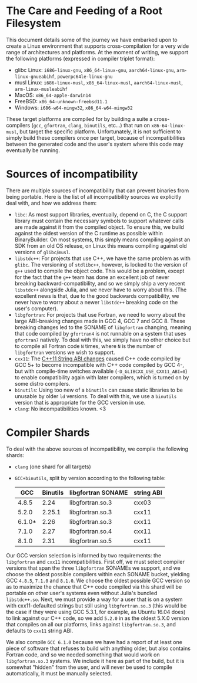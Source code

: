 The Care and Feeding of a Root Filesystem
=========================================

This document details some of the journey we have embarked upon to create a Linux environment that supports cross-compilation for a very wide range of architectures and platforms.  At the moment of writing, we support the following platforms (expressed in compiler triplet format):

* glibc Linux: `i686-linux-gnu`, `x86_64-linux-gnu`, `aarch64-linux-gnu`, `arm-linux-gnueabihf`, `powerpc64le-linux-gnu`
* musl Linux: `i686-linux-musl`, `x86_64-linux-musl`, `aarch64-linux-musl`, `arm-linux-musleabihf`
* MacOS: `x86_64-apple-darwin14`
* FreeBSD: `x86_64-unknown-freebsd11.1`
* Windows: `i686-w64-mingw32`, `x86_64-w64-mingw32`

These target platforms are compiled for by building a suite a cross-compilers (`gcc`, `gfortran`, `clang`, `binutils`, etc...) that run on `x86-64-linux-musl`, but target the specific platform.  Unfortunately, it is not sufficient to simply build these compilers once per target, because of incompatibilities between the generated code and the user's system where this code may eventually be running.

Sources of incompatibility
==========================

There are multiple sources of incompatibility that can prevent binaries from being portable.  Here is the list of all incompatibility sources we explicitly deal with, and how we address them:

* `libc`: As most support libraries, eventually, depend on C, the C support library must contain the necessary symbols to support whatever calls are made against it from the compiled object.  To ensure this, we build against the oldest version of the C runtime as possible within BinaryBuilder.  On most systems, this simply means compiling against an SDK from an old OS release, on Linux this means compiling against old versions of `glibc`/`musl`.
* `libstdc++`: For projects that use C++, we have the same problem as with `glibc`.  The versioning of `stdlibc++`, however, is locked to the version of `g++` used to compile the object code.  This would be a problem, except for the fact that the `g++` team has done an excellent job of never breaking backward-compatibility, and so we simply ship a very recent `libstdc++` alongside Julia, and we never have to worry about this.  (The excellent news is that, due to the good backwards compatibility, we never have to worry about a newer `libstdc++` breaking code on the user's computer).
* `libgfortran`: For projects that use Fortran, we need to worry about the large ABI-breaking changes made in GCC 4, GCC 7 and GCC 8.  These breaking changes led to the SONAME of `libgfortran` changing, meaning that code compiled by `gfortran4` is not runnable on a system that uses `gfortran7` natively.  To deal with this, we simply have no other choice but to compile all Fortran code `N` times, where `N` is the number of `libgfortran` versions we wish to support.
* `cxx11`: The [C++11 String ABI changes](https://gcc.gnu.org/onlinedocs/libstdc++/manual/using_dual_abi.html) caused C++ code compiled by GCC 5+ to become incompatible with C++ code compiled by GCC 4-, but with compile-time switches available (`-D_GLIBCXX_USE_CXX11_ABI=0`) to enable compatibility again with later compilers, which is turned on by some distro compilers.
* `binutils`: Using too new of a `binutils` can cause static libraries to be unusable by older `ld` versions.  To deal with this, we use a `binutils` version that is appropriate for the GCC version in use.
* `clang`: No incompatibilities known.  <3

Compiler Shards
===============

To deal with the above sources of incompatibility, we compile the following shards:

* `clang` (one shard for all targets)
* `GCC+binutils`, split by version according to the following table:

    |  GCC  | Binutils | libgfortran SONAME | string ABI |
    |-------|----------|--------------------|------------|
    | 4.8.5 |  2.24    | libgfortran.so.3   |  cxx03     |
    | 5.2.0 |  2.25.1  | libgfortran.so.3   |  cxx11     |
    | 6.1.0*|  2.26    | libgfortran.so.3   |  cxx11     |
    | 7.1.0 |  2.27    | libgfortran.so.4   |  cxx11     |
    | 8.1.0 |  2.31    | libgfortran.so.5   |  cxx11     |

Our GCC version selection is informed by two requirements: the `libgfortran` and `cxx11` incompatibilities.  First off, we must select compiler versions that span the three `libgfortran` SONAMEs we support, and we choose the oldest possible compilers within each SONAME bucket, yielding GCC `4.8.5`, `7.1.0` and `8.1.0`.  We choose the oldest possible GCC version so as to maximize the chance that C++ code compiled via this shard will be portable on other user's systems even without Julia's bundled `libstdc++.so`.  Next, we must provide a way for a user that is on a system with cxx11-defaulted strings but still using `libgfortran.so.3` (this would be the case if they were using GCC 5.3.1, for example, as Ubuntu 16.04 does) to link against our C++ code, so we add `5.2.0` in as the oldest 5.X.0 version that compiles on all our platforms, links against `libgfortran.so.3`, and defaults to `cxx11` string ABI.

We also compile `GCC 6.1.0` because we have had a report of at least one piece of software that refuses to build with anything older, but also contains Fortran code, and so we needed something that would work on `libgfortran.so.3` systems.  We include it here as part of the build, but it is somewhat "hidden" from the user, and will never be used to compile automatically, it must be manually selected.
